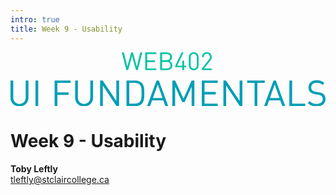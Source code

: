 ```yaml
---
intro: true
title: Week 9 - Usability
---
```


<svg xmlns="http://www.w3.org/2000/svg" viewBox="0 0 500 85.9">
    <path fill="#00C3A1" d="M205.908 12.534h-3.063l-5.259 21.713-5.94-21.713h-2.57l-5.941 21.713-5.258-21.713h-3.063l6.884 26.934h2.686l5.978-21.563 5.976 21.563h2.686l6.884-26.934Zm21.218 26.934v-2.574H213.28v-9.72h11.804v-2.573H213.28v-9.494h13.846v-2.573h-16.72v26.934h16.72Zm24.47-7.452c0-3.216-1.815-5.447-4.388-6.394 2.269-.833 3.972-3.064 3.972-5.9 0-4.503-3.255-7.188-7.944-7.188h-10.14v26.934h10.479c4.766 0 8.021-2.574 8.021-7.452Zm-2.874-.076c0 3.027-2.081 4.954-5.409 4.954h-7.339v-9.871h7.339c3.328 0 5.409 1.892 5.409 4.917Zm-.416-12.182c0 3.217-2.308 4.692-5.297 4.692h-7.035v-9.343h7.035c2.989 0 5.297 1.437 5.297 4.651Zm24.396 15.434v-2.458h-3.291v-7.641h-2.685v7.641h-7.832l9.721-20.2h-2.913l-9.72 20.2v2.458h10.744v4.276h2.685v-4.276h3.291Zm18.76-2.913V19.722c0-4.464-3.179-7.415-7.378-7.415s-7.375 2.951-7.375 7.415v12.557c0 4.465 3.176 7.416 7.375 7.416s7.378-2.951 7.378-7.416Zm-2.724-.15c0 2.951-1.665 5.146-4.654 5.146s-4.654-2.195-4.654-5.146V19.873c0-2.951 1.665-5.144 4.654-5.144s4.654 2.193 4.654 5.144v12.256Zm22.66 7.339v-2.42h-11.574l9.417-12.031c1.476-1.892 2.157-3.291 2.157-5.448 0-4.424-2.989-7.262-7.413-7.262-4.503 0-7.415 3.063-7.415 7.3h2.723c0-3.479 2.196-4.878 4.692-4.878 2.951 0 4.69 1.928 4.69 4.84 0 1.476-.49 2.65-1.514 3.972l-10.63 13.507v2.42h14.867Z" transform="matrix(1.0447 0 0 1.0447 -5.917 -12.857)"/>
    <path fill="#009EB5" d="M32.874 81.351V55.235h-4.161v25.787c0 5.913-3.777 9.8-9.471 9.8s-9.417-3.887-9.417-9.8V55.235H5.664v26.116c0 7.774 5.694 13.194 13.578 13.194 7.884 0 13.632-5.42 13.632-13.194Zm14.889 12.866V55.235h-4.161v38.982h4.161Zm49.113-35.259v-3.723H72.677v38.982h4.161V77.025h17.081v-3.723H76.838V58.958h20.038Zm34.212 22.393V55.235h-4.161v25.787c0 5.913-3.777 9.8-9.471 9.8s-9.417-3.887-9.417-9.8V55.235h-4.161v26.116c0 7.774 5.694 13.194 13.578 13.194 7.884 0 13.632-5.42 13.632-13.194Zm39.532 12.866V55.235h-4.161v31.152l-20.695-31.152h-3.942v38.982h4.161V62.955l20.695 31.262h3.942Zm38.324-19.929c0-5.42.219-11.388-3.832-15.439-2.355-2.354-5.804-3.614-9.855-3.614h-13.359v38.982h13.359c4.051 0 7.5-1.26 9.855-3.614 4.051-4.051 3.832-10.895 3.832-16.315Zm-4.161 0c0 4.763.11 10.566-2.573 13.359-2.026 2.08-4.654 2.847-7.665 2.847h-8.486V58.958h8.486c3.011 0 5.639.767 7.665 2.847 2.683 2.792 2.573 7.72 2.573 12.483Zm40.569 19.929-14.289-38.982h-3.504l-14.345 38.982h4.435l3.121-8.815h17.027l3.12 8.815h4.435Zm-8.76-12.428h-14.563l7.336-20.586 7.227 20.586Zm48.45 12.428V55.235h-4.161l-12.373 27.649-12.702-27.649h-4.161v38.982h4.161v-29.62l10.841 23.488h3.558l10.676-23.488v29.62h4.161Zm35.478 0v-3.723h-20.039V76.423h17.082V72.7h-17.082V58.958h20.039v-3.723h-24.199v38.982h24.199Zm37.448 0V55.235h-4.161v31.152l-20.695-31.152h-3.942v38.982h4.161V62.955l20.695 31.262h3.942Zm33.999-35.259v-3.723h-26.718v3.723h11.279v35.259h4.161V58.958h11.278Zm31.152 35.259L408.83 55.235h-3.504l-14.345 38.982h4.435l3.121-8.815h17.027l3.12 8.815h4.435Zm-8.76-12.428h-14.563l7.336-20.586 7.227 20.586Zm39.143 12.428v-3.723h-19.929V55.235h-4.161v38.982h24.09Zm30.769-10.731c0-3.23-1.15-5.913-3.285-7.72-1.643-1.423-3.449-2.19-7.118-2.737l-4.27-.657c-2.026-.329-4.051-1.095-5.256-2.135-1.204-1.041-1.752-2.574-1.752-4.49 0-4.325 3.011-7.227 8.213-7.227 4.106 0 6.679 1.15 9.088 3.34l2.683-2.683c-3.34-3.011-6.625-4.27-11.607-4.27-7.72 0-12.483 4.38-12.483 11.004 0 3.121.986 5.53 2.956 7.282 1.698 1.478 4.107 2.464 7.173 2.956l4.544.712c2.847.438 3.832.767 5.091 1.862 1.26 1.095 1.862 2.847 1.862 4.872 0 4.544-3.504 7.227-9.198 7.227-4.38 0-7.391-1.04-10.621-4.27l-2.847 2.847c3.668 3.668 7.5 5.146 13.359 5.146 8.102 0 13.468-4.216 13.468-11.059Z" transform="matrix(1.0447 0 0 1.0447 -5.917 -12.857)"/>
</svg>

# Week 9 - Usability

<strong>Toby Leftly</strong><br />
tleftly@stclaircollege.ca
